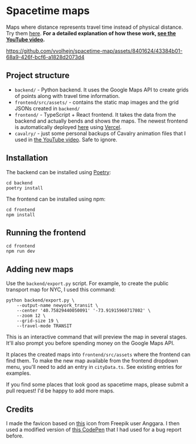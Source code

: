 # Spacetime maps

Maps where distance represents travel time instead of physical distance.
Try them [here](https://spacetime-maps.vercel.app/).
**For a detailed explanation of how these work, [see the YouTube video](https://www.youtube.com/watch?v=rC2VQ-oyDG0).**

https://github.com/vvolhejn/spacetime-map/assets/8401624/43384b01-68a9-426f-bcf6-a1828d2073d4

## Project structure

- `backend/` - Python backend. It uses the Google Maps API to create grids of points along with travel time information.
- `frontend/src/assets/` - contains the static map images and the grid JSONs created in `backend/`
- `frontend/` - TypeScript + React frontend. It takes the data from the backend and actually bends and shows the maps.
  The newest frontend is automatically deployed [here](https://spacetime-maps.vercel.app/) using [Vercel](https://vercel.com/).
- `cavalry/` - just some personal backups of Cavalry animation files that I used in [the YouTube video](https://www.youtube.com/watch?v=rC2VQ-oyDG0).
  Safe to ignore.

## Installation

The backend can be installed using [Poetry](https://python-poetry.org/):

```shell
cd backend
poetry install
```

The frontend can be installed using npm:
```shell
cd frontend
npm install
```

## Running the frontend

```shell
cd frontend
npm run dev
```

## Adding new maps

Use the `backend/export.py` script. For example, to create the public transport map for NYC, I used this command:

```shell
python backend/export.py \
    --output-name newyork_transit \
    --center '40.75829440050091' '-73.91915960717802' \
    --zoom 12 \
    --grid-size 19 \
    --travel-mode TRANSIT
```

This is an interactive command that will preview the map in several stages. It'll also prompt you before spending
money on the Google Maps API.

It places the created maps into `frontend/src/assets` where the frontend can find them.
To make the new map available from the frontend dropdown menu, you'll need to add an entry in `cityData.ts`.
See existing entries for examples.

If you find some places that look good as spacetime maps, please submit a pull request!
I'd be happy to add more maps.

## Credits

I made the favicon based on [this](https://www.freepik.com/icon/map-pin_9356230) icon from Freepik user Anggara.
I then used a modified version of [this CodePen](https://codepen.io/V-clav-Volhejn/pen/KKbmKVb?editors=1010)
that I had used for a bug report before.